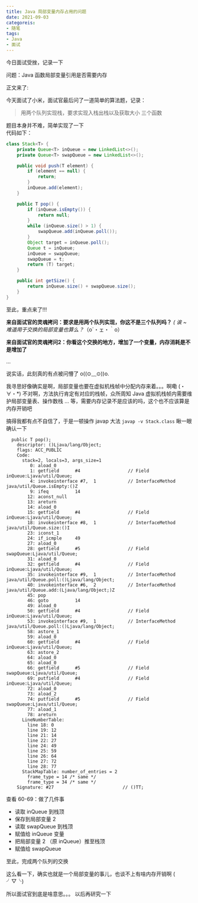 ```yaml
---
title: Java 局部变量内存占用的问题
date: 2021-09-03
categoreis:
- 随笔
tags:
- Java
- 面试 
---
```


今日面试受挫，记录一下

问题：Java 函数局部变量引用是否需要内存

正文来了:

今天面试了小米，面试官最后问了一道简单的算法题，记录：

> 用两个队列实现栈，要求实现入栈出栈以及获取大小 三个函数

题目本身并不难，简单实现了一下  
代码如下：
<!-- more -->

```java
class Stack<T> {
    private Queue<T> inQueue = new LinkedList<>();
    private Queue<T> swapQueue = new LinkedList<>();

    public void push(T element) {
        if (element == null) {
            return;
        }
        inQueue.add(element);
    }

    public T pop() {
        if (inQueue.isEmpty()) {
            return null;
        }
        while (inQueue.size() > 1) {
            swapQueue.add(inQueue.poll());
        }
        Object target = inQueue.poll();
        Queue t = inQueue;
        inQueue = swapQueue;
        swapQueue = t;
        return (T) target;
    }

    public int getSize() {
        return inQueue.size() + swapQueue.size();
    }
}
```

至此，重点来了!!!  

__来自面试官的灵魂拷问：要求是用两个队列实现，你这不是三个队列吗？__
_( 诶 ~ 难道用于交换的局部变量也算么？_（o´・ェ・｀o）

__来自面试官的灵魂拷问2：你看这个交换的地方，增加了一个变量，内存消耗是不是增加了__

…

说实话，此刻真的有点被问懵了 o((⊙﹏⊙))o.

我寻思好像确实是啊，局部变量也要在虚拟机栈帧中分配内存来着。。。啊嘞 (・∀・*)
不对啊，方法执行肯定有对应的栈帧，众所周知 Java 虚拟机栈帧内需要维护局部变量表、操作数栈 … 等，需要内存记录不是应该的吗，这个也不应该算是内存开销吧

搞得我都有点不自信了，于是一顿操作 javap 大法 ```javap -v Stack.class``` 瞅一眼确认一下

```plain
  public T pop();
    descriptor: ()Ljava/lang/Object;
    flags: ACC_PUBLIC
    Code:
      stack=2, locals=3, args_size=1
         0: aload_0
         1: getfield      #4                  // Field inQueue:Ljava/util/Queue;
         4: invokeinterface #7,  1            // InterfaceMethod java/util/Queue.isEmpty:()Z
         9: ifeq          14
        12: aconst_null
        13: areturn
        14: aload_0
        15: getfield      #4                  // Field inQueue:Ljava/util/Queue;
        18: invokeinterface #8,  1            // InterfaceMethod java/util/Queue.size:()I
        23: iconst_1
        24: if_icmple     49
        27: aload_0
        28: getfield      #5                  // Field swapQueue:Ljava/util/Queue;
        31: aload_0
        32: getfield      #4                  // Field inQueue:Ljava/util/Queue;
        35: invokeinterface #9,  1            // InterfaceMethod java/util/Queue.poll:()Ljava/lang/Object;
        40: invokeinterface #6,  2            // InterfaceMethod java/util/Queue.add:(Ljava/lang/Object;)Z
        45: pop
        46: goto          14
        49: aload_0
        50: getfield      #4                  // Field inQueue:Ljava/util/Queue;
        53: invokeinterface #9,  1            // InterfaceMethod java/util/Queue.poll:()Ljava/lang/Object;
        58: astore_1
        59: aload_0
        60: getfield      #4                  // Field inQueue:Ljava/util/Queue;
        63: astore_2
        64: aload_0
        65: aload_0
        66: getfield      #5                  // Field swapQueue:Ljava/util/Queue;
        69: putfield      #4                  // Field inQueue:Ljava/util/Queue;
        72: aload_0
        73: aload_2
        74: putfield      #5                  // Field swapQueue:Ljava/util/Queue;
        77: aload_1
        78: areturn
      LineNumberTable:
        line 18: 0
        line 19: 12
        line 21: 14
        line 22: 27
        line 24: 49
        line 25: 59
        line 26: 64
        line 27: 72
        line 28: 77
      StackMapTable: number_of_entries = 2
        frame_type = 14 /* same */
        frame_type = 34 /* same */
    Signature: #27                          // ()TT;

```

查看 60-69：做了几件事

- 读取 inQueue 到栈顶
- 保存到局部变量 2
- 读取 swapQueue 到栈顶
- 赋值给 inQueue 变量
- 把局部变量 2 （原 inQueue）推至栈顶
- 赋值给 swapQueue
  
至此，完成两个队列的交换

这么看一下，确实也就是一个局部变量的事儿，也谈不上有啥内存开销啊 ( ╯▽╰)

所以面试官到底是啥意思。。。
以后再研究一下
